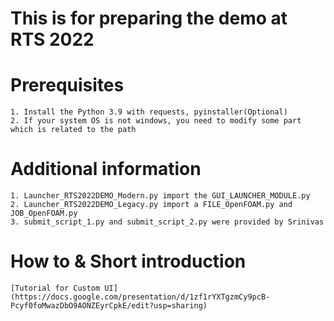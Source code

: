 # This is for preparing the demo at RTS 2022

# Prerequisites
	1. Install the Python 3.9 with requests, pyinstaller(Optional)
	2. If your system OS is not windows, you need to modify some part which is related to the path

# Additional information
	1. Launcher_RTS2022DEMO_Modern.py import the GUI_LAUNCHER_MODULE.py
	2. Launcher_RTS2022DEMO_Legacy.py import a FILE_OpenFOAM.py and JOB_OpenFOAM.py
	3. submit_script_1.py and submit_script_2.py were provided by Srinivas

# How to & Short introduction
	[Tutorial for Custom UI](https://docs.google.com/presentation/d/1zf1rYXTgzmCy9pcB-Pcyf0foMwazDbO9AONZEyrCpkE/edit?usp=sharing) 
